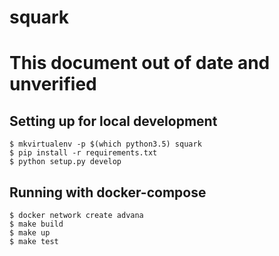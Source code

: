 # squark

# This document out of date and unverified

Setting up for local development
-------------------------------------

    $ mkvirtualenv -p $(which python3.5) squark 
    $ pip install -r requirements.txt 
    $ python setup.py develop 

Running with docker-compose 
----------------------------------

    $ docker network create advana
    $ make build 
    $ make up 
    $ make test 


